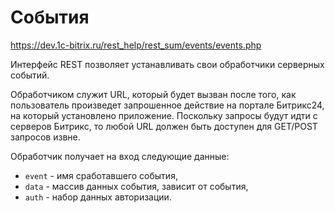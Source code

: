# События
https://dev.1c-bitrix.ru/rest_help/rest_sum/events/events.php

Интерфейс REST позволяет устанавливать свои обработчики серверных событий.

Обработчиком служит URL, который будет вызван после того, как пользователь произведет запрошенное действие на портале Битрикс24, на который установлено приложение. Поскольку запросы будут идти с серверов Битрикс, то любой URL должен быть доступен для GET/POST запросов извне.

Обработчик получает на вход следующие данные:
- `event` - имя сработавшего события,
- `data` - массив данных события, зависит от события,
- `auth` - набор данных авторизации.
